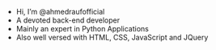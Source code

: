 - Hi, I’m @ahmedraufofficial
- A devoted back-end developer
- Mainly an expert in Python Applications
- Also well versed with HTML, CSS, JavaScript and JQuery

<!---
ahmedraufofficial/ahmedraufofficial is a ✨ special ✨ repository because its `README.md` (this file) appears on your GitHub profile.
You can click the Preview link to take a look at your changes.
--->
